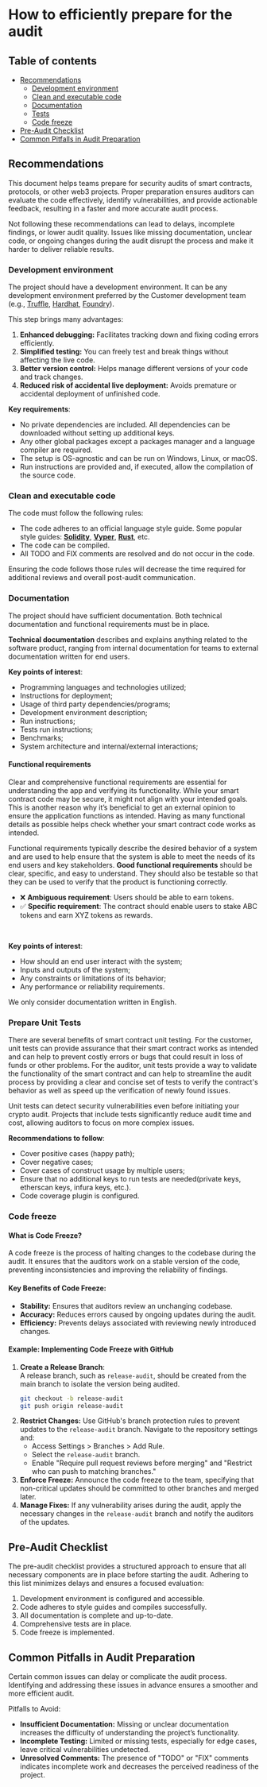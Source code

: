 # How to efficiently prepare for the audit

## Table of contents
- [Recommendations](#recommendations)
  - [Development environment](#development-environment)
  - [Clean and executable code](#clean-and-executable-code)
  - [Documentation](#documentation)
  - [Tests](#tests)
  - [Code freeze](#code-freeze)
- [Pre-Audit Checklist](#pre-audit-checklist)
- [Common Pitfalls in Audit Preparation](#common-pitfalls-in-audit-preparation)


## Recommendations
This document helps teams prepare for security audits of smart contracts, protocols, or other web3 projects. Proper preparation ensures auditors can evaluate the code effectively, identify vulnerabilities, and provide actionable feedback, resulting in a faster and more accurate audit process.

Not following these recommendations can lead to delays, incomplete findings, or lower audit quality. Issues like missing documentation, unclear code, or ongoing changes during the audit disrupt the process and make it harder to deliver reliable results.

### Development environment
The project should have a development environment. It can be any development environment preferred by the Customer development team (e.g., [Truffle](https://trufflesuite.com/), [Hardhat](https://hardhat.org/), [Foundry](https://getfoundry.sh/)). 

This step brings many advantages:

1. **Enhanced debugging:** Facilitates tracking down and fixing coding errors efficiently.
2. **Simplified testing:** You can freely test and break things without affecting the live code.
3. **Better version control:** Helps manage different versions of your code and track changes.
4. **Reduced risk of accidental live deployment:** Avoids premature or accidental deployment of unfinished code.

**Key requirements**:
- No private dependencies are included. All dependencies can be downloaded without setting up additional keys.
- Any other global packages except a packages manager and a language compiler are required.
- The setup is OS-agnostic and can be run on Windows, Linux, or macOS.
- Run instructions are provided and, if executed, allow the compilation of the source code.

### Clean and executable code
The code must follow the following rules:
- The code adheres to an official language style guide. Some popular style guides: [**Solidity**](https://docs.soliditylang.org/en/latest/style-guide.html), [**Vyper**](https://docs.vyperlang.org/en/stable/style-guide.html), [**Rust**](https://doc.rust-lang.org/1.0.0/style/README.html), etc.
- The code can be compiled.
- All TODO and FIX comments are resolved and do not occur in the code.

Ensuring the code follows those rules will decrease the time required for additional reviews and overall post-audit communication.

### Documentation
The project should have sufficient documentation. Both technical documentation and functional requirements must be in place.

**Technical documentation** describes and explains anything related to the software product, ranging from internal documentation for teams to external documentation written for end users. 

**Key points of interest**:
- Programming languages and technologies utilized;
- Instructions for deployment;
- Usage of third party dependencies/programs;
- Development environment description;
- Run instructions;
- Tests run instructions;
- Benchmarks;
- System architecture and internal/external interactions;

#### **Functional requirements** 
Clear and comprehensive functional requirements are essential for understanding the app and verifying its functionality. While your smart contract code may be secure, it might not align with your intended goals. This is another reason why it’s beneficial to get an external opinion to ensure the application functions as intended. Having as many functional details as possible helps check whether your smart contract code works as intended.

Functional requirements typically describe the desired behavior of a system and are used to help ensure that the system is able to meet the needs of its end users and key stakeholders. **Good functional requirements** should be clear, specific, and easy to understand. They should also be testable so that they can be used to verify that the product is functioning correctly. 

- ❌ **Ambiguous requirement**: Users should be able to earn tokens.
- ✅ **Specific requirement**: The contract should enable users to stake ABC tokens and earn XYZ tokens as rewards.

<br/>

**Key points of interest**:
- How should an end user interact with the system;
- Inputs and outputs of the system;
- Any constraints or limitations of its behavior;
- Any performance or reliability requirements.

We only consider documentation written in English.

### Prepare Unit Tests
There are several benefits of smart contract unit testing. For the customer, unit tests can provide assurance that their smart contract works as intended and can help to prevent costly errors or bugs that could result in loss of funds or other problems. For the auditor, unit tests provide a way to validate the functionality of the smart contract and can help to streamline the audit process by providing a clear and concise set of tests to verify the contract's behavior as well as speed up the verification of newly found issues.

Unit tests can detect security vulnerabilities even before initiating your crypto audit. Projects that include tests significantly reduce audit time and cost, allowing auditors to focus on more complex issues.

**Recommendations to follow**:
- Cover positive cases (happy path);
- Cover negative cases;
- Cover cases of construct usage by multiple users;
- Ensure that no additional keys to run tests are needed(private keys, etherscan keys, infura keys, etc.).
- Code coverage plugin is configured.

### Code freeze

#### What is Code Freeze?

A code freeze is the process of halting changes to the codebase during the audit. It ensures that the auditors work on a stable version of the code, preventing inconsistencies and improving the reliability of findings.

#### Key Benefits of Code Freeze:

* **Stability:** Ensures that auditors review an unchanging codebase.
* **Accuracy:** Reduces errors caused by ongoing updates during the audit.
* **Efficiency:** Prevents delays associated with reviewing newly introduced changes.

#### Example: Implementing Code Freeze with GitHub

1. **Create a Release Branch**:  
   A release branch, such as `release-audit`, should be created from the main branch to isolate the version being audited.  
   ```bash
   git checkout -b release-audit  
   git push origin release-audit  
2. **Restrict Changes:** Use GitHub's branch protection rules to prevent updates to the `release-audit` branch. Navigate to the repository settings and:
    - Access Settings > Branches > Add Rule.
    - Select the `release-audit` branch.
    - Enable "Require pull request reviews before merging" and "Restrict who can push to matching branches."
3. **Enforce Freeze:** Announce the code freeze to the team, specifying that non-critical updates should be committed to other branches and merged later.
4. **Manage Fixes:** If any vulnerability arises during the audit, apply the necessary changes in the `release-audit` branch and notify the auditors of the updates.

## Pre-Audit Checklist
The pre-audit checklist provides a structured approach to ensure that all necessary components are in place before starting the audit. Adhering to this list minimizes delays and ensures a focused evaluation:

1. Development environment is configured and accessible.
2. Code adheres to style guides and compiles successfully.
3. All documentation is complete and up-to-date.
4. Comprehensive tests are in place.
5. Code freeze is implemented.

## Common Pitfalls in Audit Preparation
Certain common issues can delay or complicate the audit process. Identifying and addressing these issues in advance ensures a smoother and more efficient audit.

Pitfalls to Avoid:

- **Insufficient Documentation:** Missing or unclear documentation increases the difficulty of understanding the project’s functionality.
- **Incomplete Testing:** Limited or missing tests, especially for edge cases, leave critical vulnerabilities undetected.
- **Unresolved Comments:** The presence of "TODO" or "FIX" comments indicates incomplete work and decreases the perceived readiness of the project.
